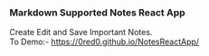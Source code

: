 ### Markdown Supported Notes React App
Create Edit and Save Important Notes.
<br>
To Demo:- https://0red0.github.io/NotesReactApp/

